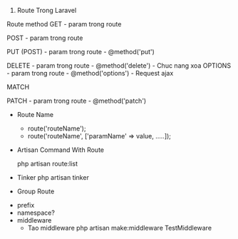 1. Route Trong Laravel
<form action="" method="post | get">
	<!-- Code -->
</form>

Route method
GET
	- param trong route

POST
	- param trong route

PUT (POST)
	- param trong route
	- @method('put')

DELETE
	- param trong route
	- @method('delete')
	- Chuc nang xoa
OPTIONS
	- param trong route
	- @method('options')
	- Request ajax

MATCH

PATCH
	- param trong route
	- @method('patch')

* Route Name
	- route('routeName');
	- route('routeName', ['paramName' => value, .....]);

* Artisan Command With Route

	php artisan route:list

* Tinker
	php artisan tinker

* Group Route
- prefix
- namespace?
- middleware
	+ Tao middleware
		php artisan make:middleware TestMiddleware

